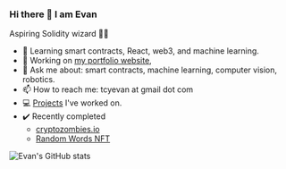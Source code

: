 ### Hi there 👋 I am Evan

Aspiring Solidity wizard 🧙‍♂️

- 🌱 Learning smart contracts, React, web3, and machine learning.
- 🔭 Working on [my portfolio website](https://evantancy.github.io/), 
- 💬 Ask me about: smart contracts, machine learning, computer vision, robotics.
- 📫 How to reach me: tcyevan at gmail dot com
- 💻 [Projects](https://evantancy.github.io/projects) I've worked on.
- ✔️ Recently completed
  - [cryptozombies.io](https://cryptozombies.io/)
  - [Random Words NFT](https://random-words-nft.vercel.app)


![Evan's GitHub stats](https://github-readme-stats.vercel.app/api?username=evantancy&count_private=true&show_icons=true&theme=dark)

<!--
**evan-tan/evan-tan** is a ✨ _special_ ✨ repository because its `README.md` (this file) appears on your GitHub profile.

Here are some ideas to get you started:
- 👯 I’m looking to collaborate on ...
- 🤔 I’m looking for help with ...
- 😄 Pronouns: ...
- ⚡ Fun fact: ...
-->
